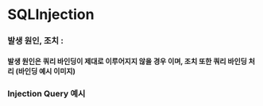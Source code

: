 # SQLInjection
### 발생 원인, 조치 : 
#### 발생 원인은 쿼리 바인딩이 제대로 이루어지지 않을 경우 이며, 조치 또한 쿼리 바인딩 처리 (바인딩 예시 이미지)
### Injection Query 예시

